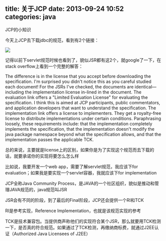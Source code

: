 title: 关于JCP
date: 2013-09-24 10:52
categories: java 
---
JCP的小知识
<!--more-->

今天上JCP去下载jdbc的规范，看到有2个链接： 

![](http://dl.iteye.com/upload/attachment/0079/6173/0fa60803-1fa9-3913-9f42-d77323c7d356.jpg)

记得以前下servlet规范时候也看到了，貌似JSR都有这2个，就google了一下，在stack overflow上看到一个完整的解答： 

The difference is in the license that you accept before downloading the specification. I'm surprised you didn't notice this as you careful studied each document! For the JSRs I've checked, the documents are identical—including the implementation license in-lined in the document. The evaluation link offers a "Limited Evaluation License" for evaluating the specification. I think this is aimed at JCP participants, public commentators, and application developers that want to understand the specification. The implementation link offers a license to implementers. They get a royalty-free license to distribute implementations under certain conditions. Paraphrasing loosely, these requirements include: that the implementation completely implements the specification, that the implementation doesn't modify the java package namespace beyond what the specification allows, and that the implementation passes the applicable TCK. 

总的来说，主要就是license上的区别，如果你是为了实现这个规范而去下载的话，就要承诺你的实现将要怎么怎么样

比如说，我要开发一个web app，需要了解servlet规范，我应该下for evaluation；如果我是要实现一个servlet容器，我就应该下for implementation 

JCP全称Java Community Process，是JAVA的一个社区组织，貌似是推动和管理JAVA规范的，java规范叫JSR 

JSR会有不同的阶段，到了最后的Final阶段，JCP还会提供一个RI和TCK 

RI是参考实现，Reference Implementation，也就是该规范实现的参考 

TCK是技术兼容包。当提供商声称他们的实现符合某个JSR，那么就要用TCK检测一下，是否真的符合规范。如果通过了TCK检测，再缴纳商标费，就通过J2EE认证（Authorized Java Licensees of J2EE）